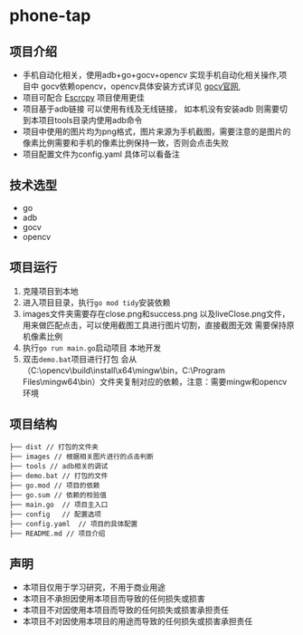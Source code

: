 # phone-tap



## 项目介绍
- 手机自动化相关，使用adb+go+gocv+opencv 实现手机自动化相关操作,项目中  gocv依赖opencv，opencv具体安装方式详见 [gocv官网](https://gocv.io/getting-started/windows/),
- 项目可配合 [Escrcpy](https://github.com/viarotel-org/escrcpy) 项目使用更佳
- 项目基于adb链接 可以使用有线及无线链接， 如本机没有安装adb 则需要切到本项目tools目录内使用adb命令
- 项目中使用的图片均为png格式，图片来源为手机截图，需要注意的是图片的像素比例需要和手机的像素比例保持一致，否则会点击失败
- 项目配置文件为config.yaml 具体可以看备注


## 技术选型

- go
- adb
- gocv
- opencv

## 项目运行

1. 克隆项目到本地
2. 进入项目目录，执行`go mod tidy`安装依赖
3. images文件夹需要存在close.png和success.png 以及liveClose.png文件，用来做匹配点击，可以使用截图工具进行图片切割，直接截图无效 需要保持原机像素比例
4. 执行`go run main.go`启动项目 本地开发
5. 双击`demo.bat`项目进行打包 会从（C:\opencv\build\install\x64\mingw\bin，C:\Program Files\mingw64\bin）文件夹复制对应的依赖，注意：需要mingw和opencv环境

## 项目结构

```
├── dist // 打包的文件夹
├── images // 根据相关图片进行的点击判断
├── tools // adb相关的调试
├── demo.bat // 打包的文件
├── go.mod // 项目的依赖
├── go.sum // 依赖的校验值
├── main.go  // 项目主入口
├── config   // 配置选项
├── config.yaml  // 项目的具体配置
├── README.md // 项目介绍
```

## 声明
- 本项目仅用于学习研究，不用于商业用途
- 本项目不承担因使用本项目而导致的任何损失或损害
- 本项目不对因使用本项目而导致的任何损失或损害承担责任
- 本项目不对因使用本项目的用途而导致的任何损失或损害承担责任
